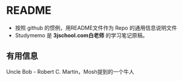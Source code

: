 # README

- 按照 github 的惯例，用README文件作为 Repo 的通用信息说明文件
- Studymemo 是 **3jschool.com白老师**  的学习笔记原稿。



## 有用信息

Uncle Bob - Robert C. Martin，Mosh提到的一个牛人

